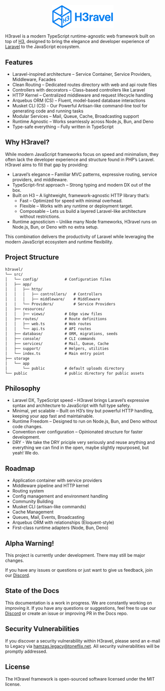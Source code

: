 <p align="center"><a href="https://h3ravel.toneflix.net" target="_blank"><img src="https://raw.githubusercontent.com/h3ravel/assets/refs/heads/main/logo-full.svg" width="200" alt="H3ravel Logo"></a></p>

H3ravel is a modern TypeScript runtime-agnostic web framework built on top of [H3](https://h3.dev), designed to bring the elegance and developer experience of [Laravel](https://laravel.com) to the JavaScript ecosystem.

## Features

- Laravel-inspired architecture – Service Container, Service Providers, Middleware, Facades
- Clean Routing – Dedicated routes directory with web and api route files
- Controllers with decorators – Class-based controllers like Laravel
- HTTP Kernel – Centralized middleware and request lifecycle handling
- Arquebus ORM (CS) – Fluent, model-based database interactions
- Musket CLI (CS) - Our Powerful Artisan-like command-line tool for generating code and running tasks
- Modular Services – Mail, Queue, Cache, Broadcasting support
- Runtime Agnostic – Works seamlessly across Node.js, Bun, and Deno
- Type-safe everything – Fully written in TypeScript

## Why H3ravel?

While modern JavaScript frameworks focus on speed and minimalism, they often lack the developer experience and structure found in PHP’s Laravel. H3ravel aims to fill that gap by providing:

- Laravel’s elegance – Familiar MVC patterns, expressive routing, service providers, and middleware.
- TypeScript-first approach – Strong typing and modern DX out of the box.
- Built on H3 – A lightweight, framework-agnostic HTTP library that’s:
  - Fast – Optimized for speed with minimal overhead.
  - Flexible – Works with any runtime or deployment target.
  - Composable – Lets us build a layered Laravel-like architecture without restrictions.
- Runtime agnosticism – Unlike many Node frameworks, H3ravel runs on Node.js, Bun, or Deno with no extra setup.

This combination delivers the productivity of Laravel while leveraging the modern JavaScript ecosystem and runtime flexibility.

## Project Structure

```
h3ravel/
└── src/
│   └── config/            # Configuration files
│   ├── app/
│   │   ├── http/
│   │   │   ├── controllers/   # Controllers
│   │   │   ├── middleware/    # Middleware
|   |   └── Providers/         # Service Providers
│   ├── resources/
│   │   ├── views/         # Edge view files
│   ├── routes/            # Route definitions
│   │   ├── web.ts         # Web routes
│   │   └── api.ts         # API routes
│   ├── database/          # ORM, migrations, seeds
│   ├── console/           # CLI commands
│   ├── services/          # Mail, Queue, Cache
│   ├── support/           # Helpers, utilities
│   └── index.ts           # Main entry point
├── storage
│   └── app
│       └── public         # default uploads directory
└── public                 # public directory for public assets
```

## Philosophy

- Laravel DX, TypeScript speed – H3ravel brings Laravel’s expressive syntax and architecture to JavaScript with full type safety.
- Minimal, yet scalable – Built on H3’s tiny but powerful HTTP handling, keeping your app fast and maintainable.
- Runtime Freedom – Designed to run on Node.js, Bun, and Deno without code changes.
- Convention over configuration – Opinionated structure for faster development.
- DRY - We take the DRY priciple very seriously and reuse anything and everything we can find in the open, maybe slightly repurposed, but yeah! We do.

## Roadmap

- <icon name="fas fa-square-check" /> Application container with service providers
- <icon name="fas fa-square-check" /> Middleware pipeline and HTTP kernel
- <icon name="fas fa-square-check" /> Routing system
- <icon name="fas fa-square-check" /> Config management and environment handling
- <icon name="fas fa-square" /> Community Building
- <icon name="fas fa-square" /> Musket CLI (artisan-like commands)
- <icon name="fas fa-square" /> Cache Management
- <icon name="fas fa-square" /> Queues, Mail, Events, Broadcasting
- <icon name="fas fa-square" /> Arquebus ORM with relationships (Eloquent-style)
- <icon name="fas fa-square" /> First-class runtime adapters (Node, Bun, Deno)

## Alpha Warning!

This project is currently under development.
There may still be major changes.

If you have any issues or questions or just want to give us feedback, join our [Discord](https://discord.gg/hsG2A8PuGb).

## State of the Docs

This documentation is a work in progress.
We are constantly working on improving it.
If you have any questions or suggestions, feel free to use our [Discord](https://discord.gg/hsG2A8PuGb) or create an issue or improving PR in the Docs repo.

## Security Vulnerabilities

If you discover a security vulnerability within H3ravel, please send an e-mail to Legacy via hamzas.legacy@toneflix.net. All security vulnerabilities will be promptly addressed.

## License

The H3ravel framework is open-sourced software licensed under the MIT license.
